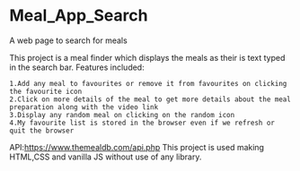 # Meal_App_Search
A web page to search for meals 

This project is a meal finder which displays the meals as their is text typed in the search bar. Features included:
```
1.Add any meal to favourites or remove it from favourites on clicking the favourite icon
2.Click on more details of the meal to get more details about the meal preparation along with the video link
3.Display any random meal on clicking on the random icon
4.My favourite list is stored in the browser even if we refresh or quit the browser
```

API:https://www.themealdb.com/api.php This project is used making HTML,CSS and vanilla JS without use of any library.
